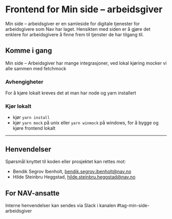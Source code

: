 # Frontend for Min side – arbeidsgiver 

Min side – arbeidsgiver er en samleside for digitale tjenester for arbeidsgivere som Nav har laget. Hensikten med siden er å gjøre det enklere for arbeidsgivere å finne frem til tjenster de har tilgang til.


## Komme i gang
Min side – Arbeidsgiver har mange integrasjoner, ved lokal kjøring mocker vi alle sammen med fetchmock

### Avhengigheter
  For å kjøre lokalt kreves det at man har node og yarn installert

### Kjør lokalt
  * kjør `yarn install` 
  * kjør `yarn mock` på unix eller `yarn winmock` på windows, for å bygge og kjøre frontend lokalt
  
---

## Henvendelser
Spørsmål knyttet til koden eller prosjektet kan rettes mot:

* Bendik Segrov Ibenholt, bendik.segrov.ibenholt@nav.no
* Hilde Steinbru Heggstad, hilde.steinbru.heggstad@nav.no

## For NAV-ansatte

Interne henvendelser kan sendes via Slack i kanalen #tag-min-side-arbeidsgiver
